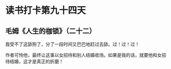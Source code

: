 # 读书打卡第九十四天

## 毛姆《人生的枷锁》（二十二）

我受不了这舔狗了，分了一段时间又巴巴地赶过去舔。过！过！过！

作者可怜他，最终让这事以女招待和别人结婚收场。如果是我的话，就要他和女招待结婚，这才是真正的折磨！